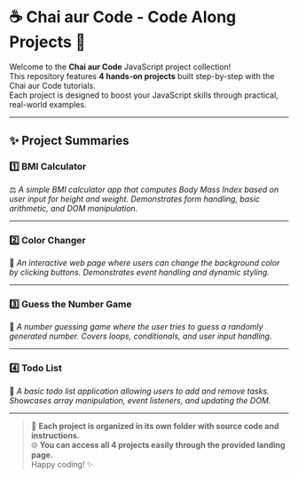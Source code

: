 # ☕️ Chai aur Code - Code Along Projects 🚀

Welcome to the **Chai aur Code** JavaScript project collection!  
This repository features **4 hands-on projects** built step-by-step with the Chai aur Code tutorials.  
Each project is designed to boost your JavaScript skills through practical, real-world examples.

---

## ✨ Project Summaries

### 1️⃣ BMI Calculator
⚖️ *A simple BMI calculator app that computes Body Mass Index based on user input for height and weight. Demonstrates form handling, basic arithmetic, and DOM manipulation.*

---

### 2️⃣ Color Changer
🎨 *An interactive web page where users can change the background color by clicking buttons. Demonstrates event handling and dynamic styling.*

---

### 3️⃣ Guess the Number Game
🎲 *A number guessing game where the user tries to guess a randomly generated number. Covers loops, conditionals, and user input handling.*

---

### 4️⃣ Todo List
📝 *A basic todo list application allowing users to add and remove tasks. Showcases array manipulation, event listeners, and updating the DOM.*

---

> 📂 **Each project is organized in its own folder with source code and instructions.**  
> 🌐 **You can access all 4 projects easily through the provided landing page.**  
> Happy coding! ✨

